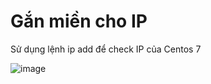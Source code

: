 # Gắn miền cho IP

Sử dụng lệnh ip add để check IP của Centos 7

![image](https://user-images.githubusercontent.com/111716161/188354756-cff0102f-02b8-4bed-b307-bf57032cbbd6.png)

